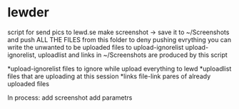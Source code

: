 # lewder

script for send pics to lewd.se
make screenshot -> save it to ~/Screenshots and push ALL THE FILES from this folder
to deny pushing evrything you can write the unwanted to be uploaded files to upload-ignorelist
upload-ignorelist, uploadlist and links in ~/Screenshots are produced by this script

*upload-ignorelist	files to ignore while upload everything to lewd
*uploadlist		files that are uploading at this session
*links			file-link pares of already uploaded files

In process:
add screenshot
add parametrs
